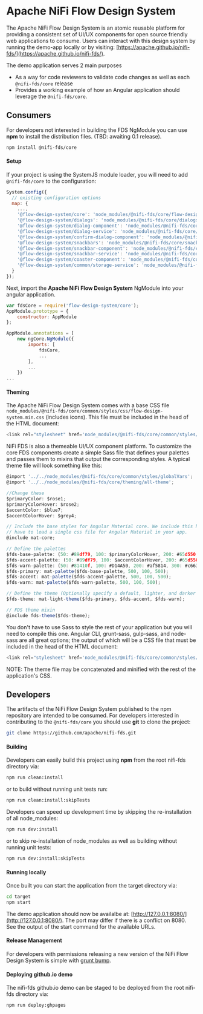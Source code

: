 # Apache NiFi Flow Design System

The Apache NiFi Flow Design System is an atomic reusable platform for providing a consistent set of UI/UX components for open source friendly web applications to consume. Users can interact with this design system by running the demo-app locally or by visiting: [https://apache.github.io/nifi-fds/](https://apache.github.io/nifi-fds/).

The demo application serves 2 main purposes
* As a way for code reviewers to validate code changes as well as each `@nifi-fds/core` release 
* Provides a working example of how an Angular application should leverage the `@nifi-fds/core`.

## Consumers

For developers not interested in building the FDS NgModule you can use **npm** to install the distribution files. (TBD: awaiting 0.1 release).

```bash
npm install @nifi-fds/core
```

#### Setup

If your project is using the SystemJS module loader, you will need to add `@nifi-fds/core` to the configuration:

```javascript
System.config({
  // existing configuration options
  map: {
    ...,
    '@flow-design-system/core': 'node_modules/@nifi-fds/core/flow-design-system.module.js',
    '@flow-design-system/dialogs': 'node_modules/@nifi-fds/core/dialogs/fds-dialogs.module.js',
    '@flow-design-system/dialog-component': 'node_modules/@nifi-fds/core/dialogs/fds-dialog.component.js',
    '@flow-design-system/dialog-service': 'node_modules/@nifi-fds/core/dialogs/services/dialog.service.js',
    '@flow-design-system/confirm-dialog-component': 'node_modules/@nifi-fds/core/dialogs/confirm-dialog/confirm-dialog.component.js',
    '@flow-design-system/snackbars': 'node_modules/@nifi-fds/core/snackbars/fds-snackbars.module.js',
    '@flow-design-system/snackbar-component': 'node_modules/@nifi-fds/core/snackbars/fds-snackbar.component.js',
    '@flow-design-system/snackbar-service': 'node_modules/@nifi-fds/core/snackbars/services/snackbar.service.js',
    '@flow-design-system/coaster-component': 'node_modules/@nifi-fds/core/snackbars/coaster/coaster.component.js',
    '@flow-design-system/common/storage-service': 'node_modules/@nifi-fds/core/common/services/fds-storage.service.js'
  }
});
```

Next, import the **Apache NiFi Flow Design System** NgModule into your angular application. 

```javascript
var fdsCore = require('flow-design-system/core');
AppModule.prototype = {
    constructor: AppModule
};

AppModule.annotations = [
    new ngCore.NgModule({
        imports: [
            fdsCore,
            ...
        ],
        ...
    })
...
```

#### Theming
The Apache NiFi Flow Design System comes with a base CSS file `node_modules/@nifi-fds/core/common/styles/css/flow-design-system.min.css` (includes icons). This file must be included in the head of the HTML document:

```javascript
<link rel="stylesheet" href='node_modules/@nifi-fds/core/common/styles/css/flow-design-system.min.css'/>
```

NiFi FDS is also a themeable UI/UX component platform. To customize the core FDS components create a simple Sass file that defines your palettes and passes them to mixins that output the corresponding styles. A typical theme file will look something like this:

```javascript
@import '../../node_modules/@nifi-fds/core/common/styles/globalVars';
@import '../../node_modules/@nifi-fds/core/theming/all-theme';

//Change these
$primaryColor: $rose1;
$primaryColorHover: $rose2;
$accentColor: $blue7;
$accentColorHover: $grey4;

// Include the base styles for Angular Material core. We include this here so that you only
// have to load a single css file for Angular Material in your app.
@include mat-core;

// Define the palettes
$fds-base-palette: (50: #89df79, 100: $primaryColorHover, 200: #65d550, 300: #53d03b, 400: #46c32f, 500: $primaryColor, 600: $primaryColor, 700: #89df79, 800: #29701b, 900: #215c16, A100: #9be48d, A200: #ade9a2, A400: #bfedb6, A700: #1a4711, contrast: (50: $black-87-opacity, 100: $black-87-opacity, 200: $black-87-opacity, 300: white, 400: white, 500: $white-87-opacity, 600: $white-87-opacity, 700: $white-87-opacity, 800: $white-87-opacity, 900: $white-87-opacity, A100: $black-87-opacity, A200: white, A400: white, A700: $white-87-opacity));
$fds-accent-palette: (50: #89df79, 100: $accentColorHover, 200: #65d550, 300: #53d03b, 400: #46c32f, 500: $accentColor, 600: $accentColor, 700: #89df79, 800: #29701b, 900: #215c16, A100: #9be48d, A200: #ade9a2, A400: #bfedb6, A700: #1a4711, contrast: (50: $black-87-opacity, 100: $black-87-opacity, 200: $black-87-opacity, 300: white, 400: white, 500: $white-87-opacity, 600: $white-87-opacity, 700: $white-87-opacity, 800: $white-87-opacity, 900: $white-87-opacity, A100: $black-87-opacity, A200: white, A400: white, A700: $white-87-opacity));
$fds-warn-palette: (50: #81410f, 100: #D14A50, 200: #af5814, 300: #c66317, 400: #dd6f19, 500: $warnColor, 600: $warnColor, 700: #eea66e, 800: #f1b485, 900: #f4c29b, A100: #ec9857, A200: #89df79, A400: #89df79, A700: #f6d0b2, contrast: (50: $black-87-opacity, 100: $black-87-opacity, 200: $black-87-opacity, 300: white, 400: white, 500: $white-87-opacity, 600: $white-87-opacity, 700: $white-87-opacity, 800: $white-87-opacity, 900: $white-87-opacity, A100: $black-87-opacity, A200: white, A400: white, A700: $white-87-opacity));
$fds-primary: mat-palette($fds-base-palette, 500, 100, 500);
$fds-accent: mat-palette($fds-accent-palette, 500, 100, 500);
$fds-warn: mat-palette($fds-warn-palette, 500, 100, 500);

// Define the theme (Optionally specify a default, lighter, and darker hue.)
$fds-theme: mat-light-theme($fds-primary, $fds-accent, $fds-warn);

// FDS theme mixin
@include fds-theme($fds-theme);
```

You don't have to use Sass to style the rest of your application but you will need to compile this one. Angular CLI, grunt-sass, gulp-sass, and node-sass are all great options; the output of which will be a CSS file that must be included in the head of the HTML document:

```javascript
<link rel="stylesheet" href='node_modules/@nifi-fds/core/common/styles/css/fds-demo.min.css'/>
```

NOTE: The theme file may be concatenated and minified with the rest of the application's CSS.

## Developers
The artifacts of the NiFi Flow Design System published to the npm repository are intended to be consumed. For developers interested in contributing to the `@nifi-fds/core` you should use **git** to clone the project:

```bash
git clone https://github.com/apache/nifi-fds.git
```

#### Building

Developers can easily build this project using **npm** from the root nifi-fds directory via:

```bash
npm run clean:install
```

or to build without running unit tests run:

```bash
npm run clean:install:skipTests
```

Developers can speed up development time by skipping the re-installation of all node_modules:

```bash
npm run dev:install
```

or to skip re-installation of node_modules as well as building without running unit tests:

```bash
npm run dev:install:skipTests
```

#### Running locally

Once built you can start the application from the target directory via:

```bash
cd target
npm start
```

The demo application should now be availalbe at: [http://127.0.0.1:8080/](http://127.0.0.1:8080/). The port may differ if there is a conflict on 8080. See the output of the start command for the available URLs.

#### Release Management

For developers with permissions releasing a new version of the NiFi Flow Design System is simple with [grunt bump](https://github.com/vojtajina/grunt-bump).

#### Deploying github.io demo

The nifi-fds github.io demo can be staged to be deployed from the root nifi-fds directory via:

```bash
npm run deploy:ghpages
```

